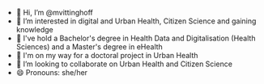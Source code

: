 - 👋 Hi, I’m @mvittinghoff
- 👀 I’m interested in digital and Urban Health, Citizen Science and gaining knowledge
- 👾 I've hold a Bachelor's degree in Health Data and Digitalisation (Health Sciences) and a Master's degree in eHealth
- 🌱 I'm on my way for a doctoral project in Urban Health
- 💞️ I’m looking to collaborate on Urban Health and Citizen Science
- 😄 Pronouns: she/her

<!---
mvittinghoff/mvittinghoff is a ✨ special ✨ repository because its `README.md` (this file) appears on your GitHub profile.
You can click the Preview link to take a look at your changes.
--->
